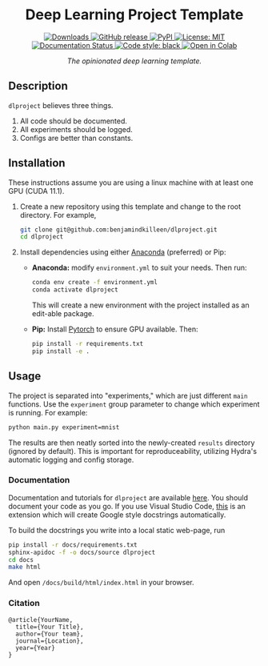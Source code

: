 <div align="center">    
 
# Deep Learning Project Template

<a href="https://github.com/benjamindkilleen/dlproject/releases/">
    <img src="https://img.shields.io/github/downloads/benjamindkilleen/dlproject/total.svg" alt="Downloads" />
</a>
<a href="https://github.com/benjamindkilleen/dlproject/releases/">
    <img src="https://img.shields.io/github/release/benjamindkilleen/dlproject.svg" alt="GitHub release" />
</a>
<a href="https://pypi.org/project/dlproject/">
    <img src="https://img.shields.io/pypi/v/dlproject" alt="PyPI" />
</a>
<a href="https://opensource.org/licenses/MIT">
    <img src="https://img.shields.io/badge/License-MIT-yellow.svg" alt="License: MIT" />
</a>
<a href="http://dlproject.readthedocs.io/?badge=latest">
    <img src="https://readthedocs.org/projects/dlproject/badge/?version=latest" alt="Documentation Status" />
</a>
<a href="https://github.com/psf/black">
    <img src="https://img.shields.io/badge/code%20style-black-000000.svg" alt="Code style: black" />
</a>
<a href="https://colab.research.google.com/github/benjamindkilleen/blob/main/run.ipynb">
    <img src="https://colab.research.google.com/assets/colab-badge.svg" alt="Open in Colab" />
</a>

_The opinionated deep learning template._

</div>

<div align="left">
 
## Description

`dlproject` believes three things.

1. All code should be documented.
2. All experiments should be logged.
3. Configs are better than constants.

## Installation

These instructions assume you are using a linux machine with at least one GPU (CUDA 11.1).

1. Create a new repository using this template and change to the root directory. For example,

   ```bash
   git clone git@github.com:benjamindkilleen/dlproject.git
   cd dlproject
   ```

2. Install dependencies using either [Anaconda](https://www.anaconda.com/) (preferred) or Pip:

   - **Anaconda:** modify `environment.yml` to suit your needs. Then run:

     ```bash
     conda env create -f environment.yml
     conda activate dlproject
     ```

     This will create a new environment with the project installed as an edit-able package.

   - **Pip:** Install [Pytorch](https://pytorch.org/get-started/locally/) to ensure GPU available. Then:

     ```bash
     pip install -r requirements.txt
     pip install -e .
     ```

## Usage

The project is separated into "experiments," which are just different `main` functions. Use the `experiment` group parameter to change which experiment is running. For example:

```bash
python main.py experiment=mnist
```

The results are then neatly sorted into the newly-created `results` directory (ignored by default). This is important for reproduceability, utilizing Hydra's automatic logging and config storage.

### Documentation

Documentation and tutorials for `dlproject` are available [here](https://dlproject.readthedocs.io/). You should document your code as you go. If you use Visual Studio Code, [this](https://marketplace.visualstudio.com/items?itemName=njpwerner.autodocstring) is an extension which will create Google style docstrings automatically.

To build the docstrings you write into a local static web-page, run

```bash
pip install -r docs/requirements.txt
sphinx-apidoc -f -o docs/source dlproject
cd docs
make html
```

And open `/docs/build/html/index.html` in your browser.

### Citation

```
@article{YourName,
  title={Your Title},
  author={Your team},
  journal={Location},
  year={Year}
}
```

</div>
